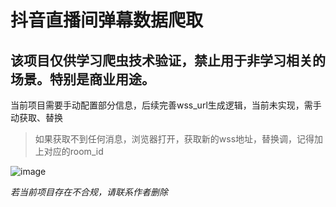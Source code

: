 # 抖音直播间弹幕数据爬取

## 该项目仅供学习爬虫技术验证，禁止用于非学习相关的场景。特别是商业用途。

当前项目需要手动配置部分信息，后续完善wss_url生成逻辑，当前未实现，需手动获取、替换
> 如果获取不到任何消息，浏览器打开，获取新的wss地址，替换调，记得加上对应的room_id

![image](preview/preview.gif)

_若当前项目存在不合规，请联系作者删除_
